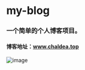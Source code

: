 # my-blog
### 一个简单的个人博客项目。
#### 博客地址：www.chaldea.top
![image](http://www.chaldea.top/wp-content/uploads/2019/10/blog.jpg)
